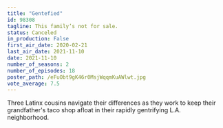 ```yaml
---
title: "Gentefied"
id: 98308
tagline: This family’s not for sale.
status: Canceled
in_production: False
first_air_date: 2020-02-21
last_air_date: 2021-11-10
date: 2021-11-10
number_of_seasons: 2
number_of_episodes: 18
poster_path: /eFuObt9gK46r0MsjWqqmKuAWlwt.jpg
vote_average: 7.5
---
```


Three Latinx cousins navigate their differences as they work to keep their grandfather's taco shop afloat in their rapidly gentrifying L.A. neighborhood.
